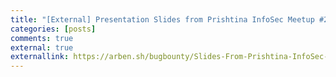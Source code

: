 ```yaml
---
title: "[External] Presentation Slides from Prishtina InfoSec Meetup #2 - featuring @spenkkkkk"
categories: [posts]
comments: true
external: true
externallink: https://arben.sh/bugbounty/Slides-From-Prishtina-InfoSec-Meetup/
---
```

